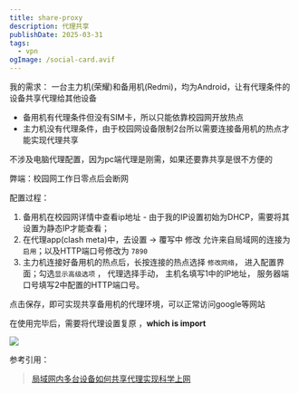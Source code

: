 ```yaml
---
title: share-proxy
description: 代理共享
publishDate: 2025-03-31
tags:
  - vpn
ogImage: /social-card.avif
---
```

我的需求： 一台主力机(荣耀)和备用机(Redmi)，均为Android，让有代理条件的设备共享代理给其他设备

* 备用机有代理条件但没有SIM卡，所以只能依靠校园网开放热点
* 主力机没有代理条件，由于校园网设备限制2台所以需要连接备用机的热点才能实现代理共享

不涉及电脑代理配置，因为pc端代理是刚需，如果还要靠共享是很不方便的

弊端：校园网工作日零点后会断网

配置过程：

1. 备用机在校园网详情中查看ip地址 - 由于我的IP设置初始为DHCP，需要将其设置为静态IP才能查看；
2. 在代理app(clash meta)中，去设置 -> 覆写中 修改 允许来自局域网的连接为`启用`；以及HTTP端口号修改为 `7890`
3. 主力机连接好备用机的热点后，长按连接的热点选择 `修改网络`， 进入配置界面；勾选`显示高级选项` ， 代理选择手动， 主机名填写1中的IP地址， 服务器端口号填写2中配置的HTTP端口号。

点击保存，即可实现共享备用机的代理环境，可以正常访问google等网站


在使用完毕后，需要将代理设置复原 ，**which is import**

![](/assets/images/881535dcfda6b236833a327e7acd6f5f2013922584.jpg)

参考引用：
> [局域网内多台设备如何共享代理实现科学上网
](https://geekx.top/guide/vpn/share-vpn.html#%E5%A6%82%E4%BD%95%E5%85%B1%E4%BA%AB%E4%BB%A3%E7%90%86)
